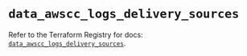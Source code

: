# `data_awscc_logs_delivery_sources`

Refer to the Terraform Registry for docs: [`data_awscc_logs_delivery_sources`](https://registry.terraform.io/providers/hashicorp/awscc/0.70.0/docs/data-sources/logs_delivery_sources).
